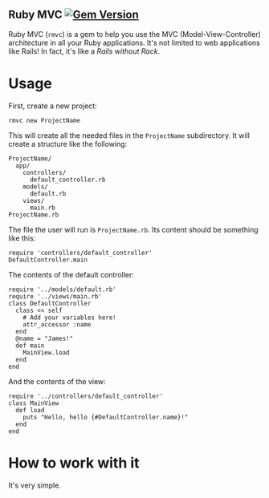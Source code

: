 Ruby MVC [![Gem Version](https://badge.fury.io/rb/rmvc.png)](http://badge.fury.io/rb/rmvc)
-------
Ruby MVC (`rmvc`) is a gem to help you use the MVC (Model-View-Controller) architecture in all your Ruby applications. It's not limited to web applications like Rails! In fact, it's like a *Rails without Rack*.

Usage
====
First, create a new project:

    rmvc new ProjectName

This will create all the needed files in the `ProjectName` subdirectory.
It will create a structure like the following:

    ProjectName/
      app/
        controllers/
          default_controller.rb
        models/
          default.rb
        views/
          main.rb
    ProjectName.rb

The file the user will run is `ProjectName.rb`. Its content should be something like this:

    require 'controllers/default_controller'
    DefaultController.main

The contents of the default controller:

    require '../models/default.rb'
    require '../views/main.rb'
    class DefaultController
      class << self
        # Add your variables here!
        attr_accessor :name
      end
      @name = "James!"
      def main
        MainView.load
      end
    end

And the contents of the view:

    require '../controllers/default_controller'
    class MainView
      def load
        puts "Hello, hello {#DefaultController.name}!"
      end
    end

How to work with it
===
It's very simple.
